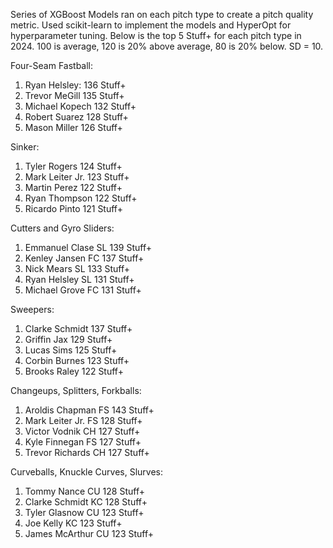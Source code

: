 Series of XGBoost Models ran on each pitch type to create a pitch quality metric. Used scikit-learn to implement the models and HyperOpt for hyperparameter tuning. Below is the top 5 Stuff+ for each pitch type in 2024. 100 is average, 120 is 20% above average, 80 is 20% below. SD = 10.

Four-Seam Fastball: 
1. Ryan Helsley: 136 Stuff+
2. Trevor MeGill 135 Stuff+
3. Michael Kopech 132 Stuff+
4. Robert Suarez 128 Stuff+
5. Mason Miller 126 Stuff+

Sinker:
1. Tyler Rogers 124 Stuff+
2. Mark Leiter Jr. 123 Stuff+
3. Martin Perez 122 Stuff+
4. Ryan Thompson 122 Stuff+
5. Ricardo Pinto 121 Stuff+

Cutters and Gyro Sliders:
1. Emmanuel Clase SL 139 Stuff+
2. Kenley Jansen FC 137 Stuff+
3. Nick Mears SL 133 Stuff+
4. Ryan Helsley SL 131 Stuff+
5. Michael Grove FC 131 Stuff+

Sweepers:
1. Clarke Schmidt 137 Stuff+
2. Griffin Jax 129 Stuff+
3. Lucas Sims 125 Stuff+
4. Corbin Burnes 123 Stuff+
5. Brooks Raley 122 Stuff+

Changeups, Splitters, Forkballs:
1. Aroldis Chapman FS 143 Stuff+
2. Mark Leiter Jr. FS 128 Stuff+
3. Victor Vodnik CH 127 Stuff+
4. Kyle Finnegan FS 127 Stuff+
5. Trevor Richards CH 127 Stuff+

Curveballs, Knuckle Curves, Slurves:
1. Tommy Nance CU 128 Stuff+
2. Clarke Schmidt KC 128 Stuff+
3. Tyler Glasnow CU 123 Stuff+
4. Joe Kelly KC 123 Stuff+
5. James McArthur CU 123 Stuff+
